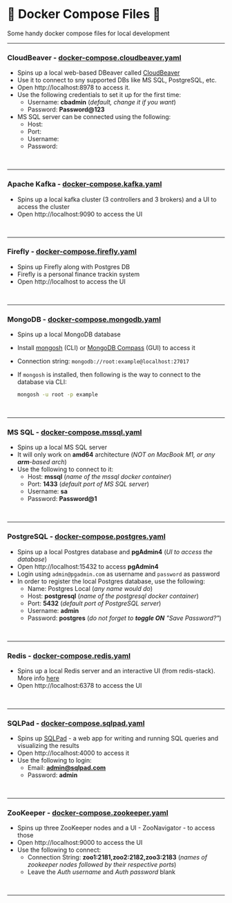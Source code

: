 # 🐳 Docker Compose Files 📁
Some handy docker compose files for local development

---

### CloudBeaver - [docker-compose.cloudbeaver.yaml](docker-compose.cloudbeaver.yaml)
- Spins up a local web-based DBeaver called [CloudBeaver](https://github.com/dbeaver/cloudbeaver)
- Use it to connect to sny supported DBs like MS SQL, PostgreSQL, etc.
- Open http://localhost:8978 to access it.
- Use the following credentials to set it up for the first time:
  - Username: **cbadmin** (_default, change it if you want_)
  - Password: **Password@123**
- MS SQL server can be connected using the following:
  - Host:
  - Port:
  - Username:
  - Password:

<br/>

---

### Apache Kafka - [docker-compose.kafka.yaml](docker-compose.kafka.yaml)
- Spins up a local kafka cluster (3 controllers and 3 brokers) and a UI to access the cluster
- Open http://localhost:9090 to access the UI

<br/>

---

###  Firefly - [docker-compose.firefly.yaml](firefly/docker-compose.firefly.yaml)
- Spins up Firefly along with Postgres DB
- Firefly is a personal finance trackin system
- Open http://localhost to access the UI

<br/>

---

### MongoDB - [docker-compose.mongodb.yaml](docker-compose.mongodb.yaml)
- Spins up a local MongoDB database
- Install [mongosh](https://www.mongodb.com/try/download/shell) (CLI) or [MongoDB Compass](https://www.mongodb.com/try/download/compass) (GUI) to access it
- Connection string: `mongodb://root:example@localhost:27017`
- If `mongosh` is installed, then following is the way to connect to the database via CLI:

  ```sh
  mongosh -u root -p example
  ```

<br/>

---

### MS SQL - [docker-compose.mssql.yaml](docker-compose.mssql.yaml)
- Spins up a local MS SQL server
- It will only work on **amd64** architecture (_NOT on MacBook M1, or any **arm**-based arch_)
- Use the following to connect to it:
  - Host: **mssql** (_name of the mssql docker container_)
  - Port: **1433** (_default port of MS SQL server_)
  - Username: **sa**
  - Password: **Password@1**

<br/>

---

### PostgreSQL - [docker-compose.postgres.yaml](docker-compose.postgres.yaml)
- Spins up a local Postgres database and **pgAdmin4** (_UI to access the database_)
- Open http://localhost:15432 to access **pgAdmin4**
- Login using `admin@pgadmin.com` as username and `password` as password
- In order to register the local Postgres database, use the following:
  - Name: Postgres Local (_any name would do_)
  - Host: **postgresql** (_name of the postgresql docker container_)
  - Port: **5432** (_default port of PostgreSQL server_)
  - Username: **admin**
  - Password: **postgres** (_do not forget to **toggle ON** "Save Password?"_)

<br/>

---

### Redis - [docker-compose.redis.yaml](docker-compose.redis.yaml)
- Spins up a local Redis server and an interactive UI (from redis-stack). More info [here](https://redis.io/docs/latest/operate/oss_and_stack/install/install-stack/docker/)
- Open http://localhost:6378 to access the UI

<br/>

---

### SQLPad - [docker-compose.sqlpad.yaml](docker-compose.sqlpad.yaml)
- Spins up [SQLPad](https://getsqlpad.com/en/introduction/) - a web app for writing and running SQL queries and visualizing the results
- Open http://localhost:4000 to access it
- Use the following to login:
  - Email: **admin@sqlpad.com**
  - Password: **admin**

<br/>

---

### ZooKeeper - [docker-compose.zookeeper.yaml](docker-compose.zookeeper.yaml)
- Spins up three ZooKeeper nodes and a UI - ZooNavigator - to access those
- Open http://localhost:9000 to access the UI
- Use the following to connect:
  - Connection String: **zoo1:2181,zoo2:2182,zoo3:2183** (_names of zookeeper nodes followed by their respective ports_)
  - Leave the _Auth username_ and _Auth password_ blank

<br/>

---
